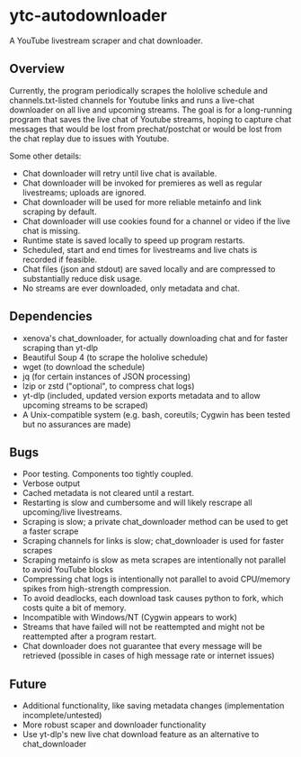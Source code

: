 # ytc-autodownloader
A YouTube livestream scraper and chat downloader.

## Overview
Currently, the program periodically scrapes the hololive schedule and channels.txt-listed channels for Youtube links and runs a live-chat downloader on all live and upcoming streams. The goal is for a long-running program that saves the live chat of Youtube streams, hoping to capture chat messages that would be lost from prechat/postchat or would be lost from the chat replay due to issues with Youtube.

Some other details:
- Chat downloader will retry until live chat is available.
- Chat downloader will be invoked for premieres as well as regular livestreams; uploads are ignored.
- Chat downloader will be used for more reliable metainfo and link scraping by default.
- Chat downloader will use cookies found for a channel or video if the live chat is missing.
- Runtime state is saved locally to speed up program restarts.
- Scheduled, start and end times for livestreams and live chats is recorded if feasible.
- Chat files (json and stdout) are saved locally and are compressed to substantially reduce disk usage.
- No streams are ever downloaded, only metadata and chat.

## Dependencies
- xenova's chat\_downloader, for actually downloading chat and for faster scraping than yt-dlp
- Beautiful Soup 4 (to scrape the hololive schedule)
- wget (to download the schedule)
- jq (for certain instances of JSON processing)
- lzip or zstd ("optional", to compress chat logs)
- yt-dlp (included, updated version exports metadata and to allow upcoming streams to be scraped)
- A Unix-compatible system (e.g. bash, coreutils; Cygwin has been tested but no assurances are made)

## Bugs
- Poor testing. Components too tightly coupled.
- Verbose output
- Cached metadata is not cleared until a restart.
- Restarting is slow and cumbersome and will likely rescrape all upcoming/live livestreams.
- Scraping is slow; a private chat\_downloader method can be used to get a faster scrape
- Scraping channels for links is slow; chat\_downloader is used for faster scrapes
- Scraping metainfo is slow as meta scrapes are intentionally not parallel to avoid YouTube blocks
- Compressing chat logs is intentionally not parallel to avoid CPU/memory spikes from high-strength compression.
- To avoid deadlocks, each download task causes python to fork, which costs quite a bit of memory.
- Incompatible with Windows/NT (Cygwin appears to work)
- Streams that have failed will not be reattempted and might not be reattempted after a program restart.
- Chat downloader does not guarantee that every message will be retrieved (possible in cases of high message rate or internet issues)

## Future
- Additional functionality, like saving metadata changes (implementation incomplete/untested)
- More robust scaper and downloader functionality
- Use yt-dlp's new live chat download feature as an alternative to chat\_downloader
